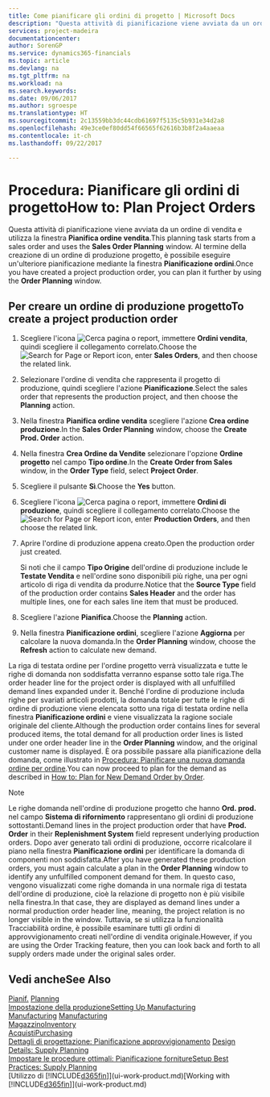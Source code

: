 ```yaml
---
title: Come pianificare gli ordini di progetto | Microsoft Docs
description: "Questa attività di pianificazione viene avviata da un ordine di vendita e utilizza la finestra **Pianifica ordine vendita**. Al termine della creazione di un ordine di produzione progetto, è possibile eseguire un'ulteriore pianificazione mediante la finestra **Pianificazione ordini**."
services: project-madeira
documentationcenter: 
author: SorenGP
ms.service: dynamics365-financials
ms.topic: article
ms.devlang: na
ms.tgt_pltfrm: na
ms.workload: na
ms.search.keywords: 
ms.date: 09/06/2017
ms.author: sgroespe
ms.translationtype: HT
ms.sourcegitcommit: 2c13559bb3dc44cdb61697f5135c5b931e34d2a8
ms.openlocfilehash: 49e3ce0ef80dd54f66565f62616b3b8f2a4aaeaa
ms.contentlocale: it-ch
ms.lasthandoff: 09/22/2017

---
```

# <a name="how-to-plan-project-orders"></a><span data-ttu-id="a62c4-104">Procedura: Pianificare gli ordini di progetto</span><span class="sxs-lookup"><span data-stu-id="a62c4-104">How to: Plan Project Orders</span></span>
<span data-ttu-id="a62c4-105">Questa attività di pianificazione viene avviata da un ordine di vendita e utilizza la finestra **Pianifica ordine vendita**.</span><span class="sxs-lookup"><span data-stu-id="a62c4-105">This planning task starts from a sales order and uses the **Sales Order Planning** window.</span></span> <span data-ttu-id="a62c4-106">Al termine della creazione di un ordine di produzione progetto, è possibile eseguire un'ulteriore pianificazione mediante la finestra **Pianificazione ordini**.</span><span class="sxs-lookup"><span data-stu-id="a62c4-106">Once you have created a project production order, you can plan it further by using the **Order Planning** window.</span></span>  

## <a name="to-create-a-project-production-order"></a><span data-ttu-id="a62c4-107">Per creare un ordine di produzione progetto</span><span class="sxs-lookup"><span data-stu-id="a62c4-107">To create a project production order</span></span>  

1.  <span data-ttu-id="a62c4-108">Scegliere l'icona ![Cerca pagina o report](media/ui-search/search_small.png "icona Cerca pagina o report"), immettere **Ordini vendita**, quindi scegliere il collegamento correlato.</span><span class="sxs-lookup"><span data-stu-id="a62c4-108">Choose the ![Search for Page or Report](media/ui-search/search_small.png "Search for Page or Report icon") icon, enter **Sales Orders**, and then choose the related link.</span></span>  
2.  <span data-ttu-id="a62c4-109">Selezionare l'ordine di vendita che rappresenta il progetto di produzione, quindi scegliere l'azione **Pianificazione**.</span><span class="sxs-lookup"><span data-stu-id="a62c4-109">Select the sales order that represents the production project, and then choose the **Planning** action.</span></span>  
4.  <span data-ttu-id="a62c4-110">Nella finestra **Pianifica ordine vendita** scegliere l'azione **Crea ordine produzione**.</span><span class="sxs-lookup"><span data-stu-id="a62c4-110">In the **Sales Order Planning** window, choose  the **Create Prod. Order** action.</span></span>  
5.  <span data-ttu-id="a62c4-111">Nella finestra **Crea Ordine da Vendite** selezionare l'opzione **Ordine progetto** nel campo **Tipo ordine**.</span><span class="sxs-lookup"><span data-stu-id="a62c4-111">In the **Create Order from Sales** window, in the **Order Type** field, select **Project Order**.</span></span>  
6.  <span data-ttu-id="a62c4-112">Scegliere il pulsante **Sì**.</span><span class="sxs-lookup"><span data-stu-id="a62c4-112">Choose the **Yes** button.</span></span>  
7.  <span data-ttu-id="a62c4-113">Scegliere l'icona ![Cerca pagina o report](media/ui-search/search_small.png "icona Cerca pagina o report"), immettere **Ordini di produzione**, quindi scegliere il collegamento correlato.</span><span class="sxs-lookup"><span data-stu-id="a62c4-113">Choose the ![Search for Page or Report](media/ui-search/search_small.png "Search for Page or Report icon") icon, enter **Production Orders**, and then choose the related link.</span></span>
8. <span data-ttu-id="a62c4-114">Aprire l'ordine di produzione appena creato.</span><span class="sxs-lookup"><span data-stu-id="a62c4-114">Open the production order just created.</span></span>  

    <span data-ttu-id="a62c4-115">Si noti che il campo **Tipo Origine** dell'ordine di produzione include le **Testate Vendita** e nell'ordine sono disponibili più righe, una per ogni articolo di riga di vendita da produrre.</span><span class="sxs-lookup"><span data-stu-id="a62c4-115">Notice that the **Source Type** field of the production order contains **Sales Header** and the order has multiple lines, one for each sales line item that must be produced.</span></span>  
9. <span data-ttu-id="a62c4-116">Scegliere l'azione **Pianifica**.</span><span class="sxs-lookup"><span data-stu-id="a62c4-116">Choose the **Planning** action.</span></span>
10. <span data-ttu-id="a62c4-117">Nella finestra **Pianificazione ordini**, scegliere l'azione **Aggiorna** per calcolare la nuova domanda.</span><span class="sxs-lookup"><span data-stu-id="a62c4-117">In the **Order Planning** window, choose the **Refresh** action to calculate new demand.</span></span>  

<span data-ttu-id="a62c4-118">La riga di testata ordine per l'ordine progetto verrà visualizzata e tutte le righe di domanda non soddisfatta verranno espanse sotto tale riga.</span><span class="sxs-lookup"><span data-stu-id="a62c4-118">The order header line for the project order is displayed with all unfulfilled demand lines expanded under it.</span></span> <span data-ttu-id="a62c4-119">Benché l'ordine di produzione includa righe per svariati articoli prodotti, la domanda totale per tutte le righe di ordine di produzione viene elencata sotto una riga di testata ordine nella finestra **Pianificazione ordini** e viene visualizzata la ragione sociale originale del cliente.</span><span class="sxs-lookup"><span data-stu-id="a62c4-119">Although the production order contains lines for several produced items, the total demand for all production order lines is listed under one order header line in the **Order Planning** window, and the original customer name is displayed.</span></span> <span data-ttu-id="a62c4-120">È ora possibile passare alla pianificazione della domanda, come illustrato in [Procedura: Pianificare una nuova domanda ordine per ordine](production-how-to-plan-for-new-demand.md).</span><span class="sxs-lookup"><span data-stu-id="a62c4-120">You can now proceed to plan for the demand as described in [How to: Plan for New Demand Order by Order](production-how-to-plan-for-new-demand.md).</span></span>  

> [!NOTE]  
>  <span data-ttu-id="a62c4-121">Le righe domanda nell'ordine di produzione progetto che hanno **Ord. prod.** nel campo **Sistema di rifornimento** rappresentano gli ordini di produzione sottostanti.</span><span class="sxs-lookup"><span data-stu-id="a62c4-121">Demand lines in the project production order that have **Prod. Order** in their **Replenishment System** field represent underlying production orders.</span></span> <span data-ttu-id="a62c4-122">Dopo aver generato tali ordini di produzione, occorre ricalcolare il piano nella finestra **Pianificazione ordini** per identificare la domanda di componenti non soddisfatta.</span><span class="sxs-lookup"><span data-stu-id="a62c4-122">After you have generated these production orders, you must again calculate a plan in the **Order Planning** window to identify any unfulfilled component demand for them.</span></span> <span data-ttu-id="a62c4-123">In questo caso, vengono visualizzati come righe domanda in una normale riga di testata dell'ordine di produzione, cioè la relazione di progetto non è più visibile nella finestra.</span><span class="sxs-lookup"><span data-stu-id="a62c4-123">In that case, they are displayed as demand lines under a normal production order header line, meaning, the project relation is no longer visible in the window.</span></span> <span data-ttu-id="a62c4-124">Tuttavia, se si utilizza la funzionalità Tracciabilità ordine, è possibile esaminare tutti gli ordini di approvvigionamento creati nell'ordine di vendita originale.</span><span class="sxs-lookup"><span data-stu-id="a62c4-124">However, if you are using the Order Tracking feature, then you can look back and forth to all supply orders made under the original sales order.</span></span>  

## <a name="see-also"></a><span data-ttu-id="a62c4-125">Vedi anche</span><span class="sxs-lookup"><span data-stu-id="a62c4-125">See Also</span></span>
<span data-ttu-id="a62c4-126">[Pianif.](production-planning.md) </span><span class="sxs-lookup"><span data-stu-id="a62c4-126">[Planning](production-planning.md) </span></span>  
[<span data-ttu-id="a62c4-127">Impostazione della produzione</span><span class="sxs-lookup"><span data-stu-id="a62c4-127">Setting Up Manufacturing</span></span>](production-configure-production-processes.md)  
<span data-ttu-id="a62c4-128">[Manufacturing](production-manage-manufacturing.md)  </span><span class="sxs-lookup"><span data-stu-id="a62c4-128">[Manufacturing](production-manage-manufacturing.md)  </span></span>  
[<span data-ttu-id="a62c4-129">Magazzino</span><span class="sxs-lookup"><span data-stu-id="a62c4-129">Inventory</span></span>](inventory-manage-inventory.md)  
[<span data-ttu-id="a62c4-130">Acquisti</span><span class="sxs-lookup"><span data-stu-id="a62c4-130">Purchasing</span></span>](purchasing-manage-purchasing.md)  
<span data-ttu-id="a62c4-131">[Dettagli di progettazione: Pianificazione approvvigionamento](design-details-supply-planning.md) </span><span class="sxs-lookup"><span data-stu-id="a62c4-131">[Design Details: Supply Planning](design-details-supply-planning.md) </span></span>  
[<span data-ttu-id="a62c4-132">Impostare le procedure ottimali: Pianificazione forniture</span><span class="sxs-lookup"><span data-stu-id="a62c4-132">Setup Best Practices: Supply Planning</span></span>](setup-best-practices-supply-planning.md)  
<span data-ttu-id="a62c4-133">[Utilizzo di [!INCLUDE[d365fin](includes/d365fin_md.md)]](ui-work-product.md)</span><span class="sxs-lookup"><span data-stu-id="a62c4-133">[Working with [!INCLUDE[d365fin](includes/d365fin_md.md)]](ui-work-product.md)</span></span>

